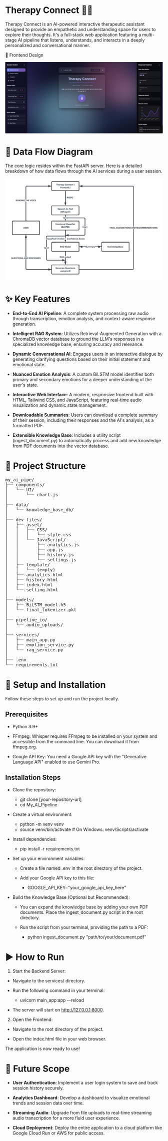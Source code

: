 # Therapy Connect 🧠✨

Therapy Connect is an AI-powered interactive therapeutic assistant designed to provide an empathetic and understanding space for users to explore their thoughts. It's a full-stack web application featuring a multi-stage AI pipeline that listens, understands, and interacts in a deeply personalized and conversational manner.

🎨 Frontend Design

![Therapy Connect UI](./frontend.png)


# 🌊 Data Flow Diagram

The core logic resides within the FastAPI server. Here is a detailed breakdown of how data flows through the AI services during a user session.

![Therapy Connect Data Flow](./therapy-connect-flow.png)


# ✨ Key Features
- **End-to-End AI Pipeline**: A complete system processing raw audio through transcription, emotion analysis, and context-aware response generation.

- **Intelligent RAG System**: Utilizes Retrieval-Augmented Generation with a ChromaDB vector database to ground the LLM's responses in a specialized knowledge base, ensuring accuracy and relevance.

- **Dynamic Conversational AI**: Engages users in an interactive dialogue by generating clarifying questions based on their initial statement and emotional state.

- **Nuanced Emotion Analysis**: A custom BiLSTM model identifies both primary and secondary emotions for a deeper understanding of the user's state.

- **Interactive Web Interface**: A modern, responsive frontend built with HTML, Tailwind CSS, and JavaScript, featuring real-time audio visualization and dynamic state management.

- **Downloadable Summaries**: Users can download a complete summary of their session, including their responses and the AI's analysis, as a formatted PDF.

- **Extensible Knowledge Base**: Includes a utility script (ingest_document.py) to automatically process and add new knowledge from PDF documents into the vector database.

# 📂 Project Structure

<pre>
my_ai_pipe/
├── components/
│   └── UI/
│       └── chart.js
│
├── data/
│   └── knowledge_base_db/
│
├── dev files/
│   ├── asset/
│   │   ├── CSS/
│   │   │   └── style.css
│   │   └── JavaScript/
│   │       ├── analytics.js
│   │       ├── app.js
│   │       ├── history.js
│   │       └── settings.js
│   ├── template/
│   │   └── (empty)
│   ├── analytics.html
│   ├── history.html
│   ├── index.html
│   └── setting.html
│
├── models/
│   ├── BiLSTM_model.h5
│   └── final_tokenizer.pkl
│
├── pipeline_io/
│   └── audio_uploads/
│
├── services/
│   ├── main_app.py
│   ├── emotion_service.py
│   └── rag_service.py
│
├── .env
└── requirements.txt
</pre>


# 🚀 Setup and Installation

Follow these steps to set up and run the project locally.

## Prerequisites

- Python 3.9+

- FFmpeg: Whisper requires FFmpeg to be installed on your system and accessible from the command line. You can download it from ffmpeg.org.

- Google API Key: You need a Google API key with the "Generative Language API" enabled to use Gemini Pro.

## Installation Steps

- Clone the repository:

  - git clone [your-repository-url]
  - cd My_AI_Pipeline


- Create a virtual environment:

  - python -m venv venv
  - source venv/bin/activate  # On Windows: venv\Scripts\activate


- Install dependencies:

  - pip install -r requirements.txt


- Set up your environment variables:

  - Create a file named .env in the root directory of the project.

  - Add your Google API key to this file:

    - GOOGLE_API_KEY="your_google_api_key_here"


- Build the Knowledge Base (Optional but Recommended):

  - You can expand the knowledge base by adding your own PDF documents. Place the ingest_document.py script in the root directory.

  - Run the script from your terminal, providing the path to a PDF:

    - python ingest_document.py "path/to/your/document.pdf"
  

# ▶️ How to Run
1. Start the Backend Server:

  - Navigate to the services/ directory.

  - Run the following command in your terminal:

    - uvicorn main_app:app --reload

  - The server will start on http://127.0.0.1:8000.


2. Open the Frontend:

  - Navigate to the root directory of the project.
  
  - Open the index.html file in your web browser.

The application is now ready to use!

# 🔮 Future Scope

- **User Authentication**: Implement a user login system to save and track session history securely.

- **Analytics Dashboard**: Develop a dashboard to visualize emotional trends and session data over time.

- **Streaming Audio**: Upgrade from file uploads to real-time streaming audio transcription for a more fluid user experience.

- **Cloud Deployment**: Deploy the entire application to a cloud platform like Google Cloud Run or AWS for public access.

